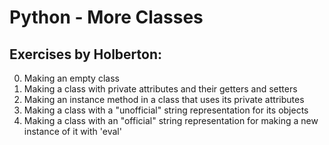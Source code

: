 # Python - More Classes
## Exercises by Holberton:
0. Making an empty class
1. Making a class with private attributes and their getters and setters
2. Making an instance method in a class that uses its private attributes
3. Making a class with a "unofficial" string representation for its objects
4. Making a class with an "official" string representation for making a new instance of it with 'eval'